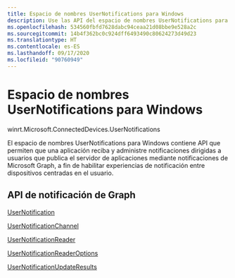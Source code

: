```yaml
---
title: Espacio de nombres UserNotifications para Windows
description: Use las API del espacio de nombres UserNotifications para Windows para recibir y administrar las notificaciones dirigidas a usuarios que publica el servidor de aplicaciones mediante notificaciones de Microsoft Graph.
ms.openlocfilehash: 534560fbfd7628dabc94ceaa21d08bbe9e528a2c
ms.sourcegitcommit: 14b4f362bc0c924dff6493490c80624273d49d23
ms.translationtype: HT
ms.contentlocale: es-ES
ms.lasthandoff: 09/17/2020
ms.locfileid: "90760949"
---
```

# <a name="usernotifications-namespace-for-windows"></a>Espacio de nombres UserNotifications para Windows

winrt.Microsoft.ConnectedDevices.UserNotifications

El espacio de nombres UserNotifications para Windows contiene API que permiten que una aplicación reciba y administre notificaciones dirigidas a usuarios que publica el servidor de aplicaciones mediante notificaciones de Microsoft Graph, a fin de habilitar experiencias de notificación entre dispositivos centradas en el usuario. 

## <a name="graph-notifications-apis"></a>API de notificación de Graph

[UserNotification](userNotification.md)

[UserNotificationChannel](userNotificationChannel.md)

[UserNotificationReader](userNotificationReader.md)

[UserNotificationReaderOptions](userNotificationReaderOptions.md)

[UserNotificationUpdateResults](userNotificationUpdateResults.md)

